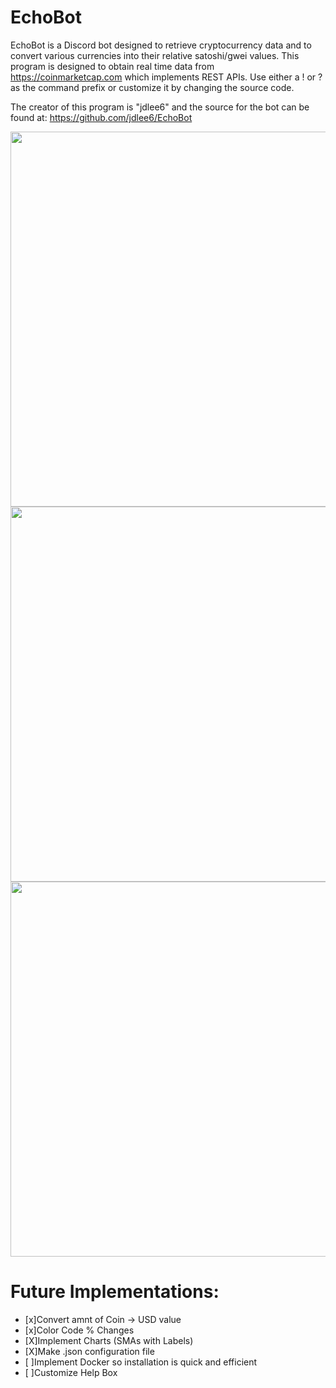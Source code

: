 # EchoBot

EchoBot is a Discord bot designed to retrieve cryptocurrency data and to convert various currencies into their relative satoshi/gwei values. This program is designed to obtain real time data from https://coinmarketcap.com which implements REST APIs. Use either a ! or ? as the command prefix or customize it by changing the source code.

The creator of this program is "jdlee6" and the source for the bot can be found at: https://github.com/jdlee6/EchoBot

<img src="https://imgur.com/zdAwQlA.png" width="600">

<img src="https://imgur.com/QUE3Nf4.png" width="600">

<img src="https://imgur.com/EN8ZDty.png" width="600">

# Future Implementations:

- [x]Convert amnt of Coin -> USD value
- [x]Color Code % Changes
- [X]Implement Charts (SMAs with Labels)
- [X]Make .json configuration file 
- [ ]Implement Docker so installation is quick and efficient
- [ ]Customize Help Box
